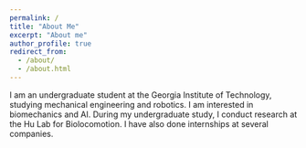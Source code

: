```yaml
---
permalink: /
title: "About Me"
excerpt: "About me"
author_profile: true
redirect_from: 
  - /about/
  - /about.html
---
```


I am an undergraduate student at the Georgia Institute of Technology, studying mechanical engineering and robotics. I am interested in biomechanics and AI. During my undergraduate study, I conduct research at the Hu Lab for Biolocomotion. I have also done internships at several companies. 

